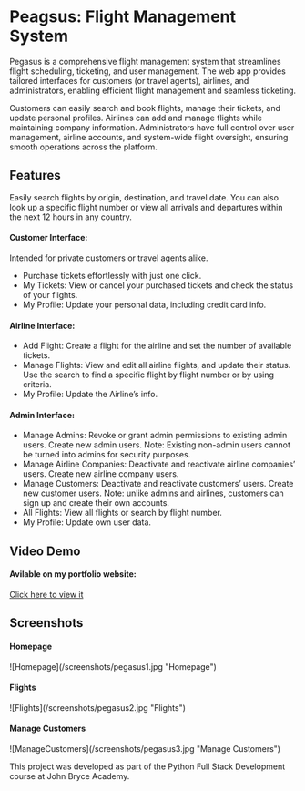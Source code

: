 <h1>Peagsus: Flight Management System</h1>

  <p>Pegasus is a comprehensive flight management system that streamlines flight scheduling, ticketing, and user management. The web app provides tailored interfaces for customers (or travel agents), airlines, and administrators, enabling efficient flight management and seamless ticketing.</p>
  <p>Customers can easily search and book flights, manage their tickets, and update personal profiles. Airlines can add and manage flights while maintaining company information. Administrators have full control over user management, airline accounts, and system-wide flight oversight, ensuring smooth operations across the platform.</p>

  <h2>Features</h2>
  <p>Easily search flights by origin, destination, and travel date. You can also look up a specific flight number or view all arrivals and departures within the next 12 hours in any country.</p>

  <h4>Customer Interface:</h4>
  <p>Intended for private customers or travel agents alike.</p>
  <ul>
      <li>Purchase tickets effortlessly with just one click.</li>
      <li>My Tickets: View or cancel your purchased tickets and check the status of your flights.</li>
      <li>My Profile: Update your personal data, including credit card info.</li>
  </ul>

  <h4>Airline Interface:</h4>
  <ul>
      <li>Add Flight: Create a flight for the airline and set the number of available tickets.</li>
      <li>Manage Flights: View and edit all airline flights, and update their status. Use the search to find a specific flight by flight number or by using criteria.</li>
      <li>My Profile: Update the Airline’s info.</li>
  </ul>

  <h4>Admin Interface:</h4>
  <ul>
      <li>Manage Admins: Revoke or grant admin permissions to existing admin users. Create new admin users. Note: Existing non-admin users cannot be turned into admins for security purposes.</li>
      <li>Manage Airline Companies: Deactivate and reactivate airline companies’ users. Create new airline company users.</li>
      <li>Manage Customers: Deactivate and reactivate customers’ users. Create new customer users. Note: unlike admins and airlines, customers can sign up and create their own accounts.</li>
      <li>All Flights: View all flights or search by flight number.</li>
      <li>My Profile: Update own user data.</li>
  </ul>

<h2>Video Demo</h2>
<h4>Avilable on my portfolio website:</h4>
<a href="https://resume-omega-pied.vercel.app/projects?project=3">Click here to view it</a>

<h2>Screenshots</h2>

<h4>Homepage</h4>
![Homepage](/screenshots/pegasus1.jpg "Homepage")

<h4>Flights</h4>
![Flights](/screenshots/pegasus2.jpg "Flights")

<h4>Manage Customers</h4>
![ManageCustomers](/screenshots/pegasus3.jpg "Manage Customers")

This project was developed as part of the Python Full Stack Development course at John Bryce Academy.
